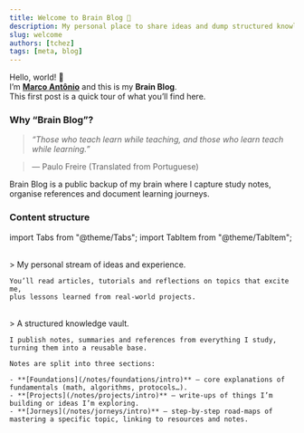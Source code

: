 ```yaml
---
title: Welcome to Brain Blog 🎉
description: My personal place to share ideas and dump structured knowledge.
slug: welcome
authors: [tchez]
tags: [meta, blog]
---
```


Hello, world! 👋  
I’m **[Marco Antônio](https://www.linkedin.com/in/tchez)** and this is my **Brain Blog**.  
This first post is a quick tour of what you’ll find here.

<!-- truncate -->

### Why “Brain Blog”?

> _“Those who teach learn while teaching, and those who learn teach while learning.”_

> — Paulo Freire (Translated from Portuguese)

Brain Blog is a public backup of my brain where I capture study notes,
organise references and document learning journeys.

### Content structure

import Tabs from "@theme/Tabs";
import TabItem from "@theme/TabItem";

<Tabs defaultValue="blog">
  <TabItem value="blog" label="Blog">
    <br/>
    > My personal stream of ideas and experience.
    
    You’ll read articles, tutorials and reflections on topics that excite me,
    plus lessons learned from real‑world projects.
  </TabItem>
  <TabItem value="notes" label="Notes">
    <br/>
    > A structured knowledge vault.
    
    I publish notes, summaries and references from everything I study,
    turning them into a reusable base.
    
    Notes are split into three sections:
    
    - **[Foundations](/notes/foundations/intro)** – core explanations of fundamentals (math, algorithms, protocols…).
    - **[Projects](/notes/projects/intro)** – write‑ups of things I’m building or ideas I’m exploring.
    - **[Jorneys](/notes/jorneys/intro)** – step‑by‑step road‑maps of mastering a specific topic, linking to resources and notes.
  </TabItem>
</Tabs>
